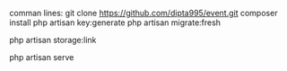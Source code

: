 comman lines:
git clone https://github.com/dipta995/event.git
composer install
php artisan key:generate
php artisan migrate:fresh


php artisan storage:link

php artisan serve

